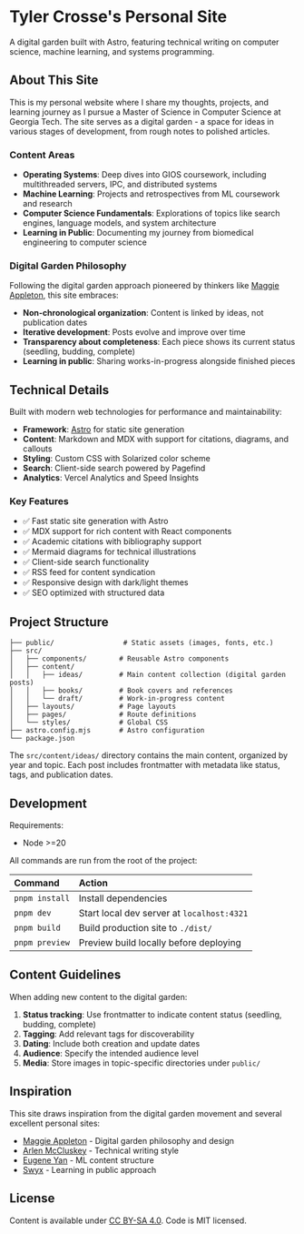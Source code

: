 # Tyler Crosse's Personal Site

A digital garden built with Astro, featuring technical writing on computer science, machine learning, and systems programming.

## About This Site

This is my personal website where I share my thoughts, projects, and learning journey as I pursue a Master of Science in Computer Science at Georgia Tech. The site serves as a digital garden - a space for ideas in various stages of development, from rough notes to polished articles.

### Content Areas

- **Operating Systems**: Deep dives into GIOS coursework, including multithreaded servers, IPC, and distributed systems
- **Machine Learning**: Projects and retrospectives from ML coursework and research
- **Computer Science Fundamentals**: Explorations of topics like search engines, language models, and system architecture
- **Learning in Public**: Documenting my journey from biomedical engineering to computer science

### Digital Garden Philosophy

Following the digital garden approach pioneered by thinkers like [Maggie Appleton](https://maggieappleton.com/garden-history), this site embraces:

- **Non-chronological organization**: Content is linked by ideas, not publication dates
- **Iterative development**: Posts evolve and improve over time
- **Transparency about completeness**: Each piece shows its current status (seedling, budding, complete)
- **Learning in public**: Sharing works-in-progress alongside finished pieces

## Technical Details

Built with modern web technologies for performance and maintainability:

- **Framework**: [Astro](https://astro.build/) for static site generation
- **Content**: Markdown and MDX with support for citations, diagrams, and callouts
- **Styling**: Custom CSS with Solarized color scheme
- **Search**: Client-side search powered by Pagefind
- **Analytics**: Vercel Analytics and Speed Insights

### Key Features

- ✅ Fast static site generation with Astro
- ✅ MDX support for rich content with React components
- ✅ Academic citations with bibliography support
- ✅ Mermaid diagrams for technical illustrations
- ✅ Client-side search functionality
- ✅ RSS feed for content syndication
- ✅ Responsive design with dark/light themes
- ✅ SEO optimized with structured data

## Project Structure

```text
├── public/                 # Static assets (images, fonts, etc.)
├── src/
│   ├── components/        # Reusable Astro components
│   ├── content/
│   │   ├── ideas/         # Main content collection (digital garden posts)
│   │   ├── books/         # Book covers and references
│   │   └── draft/         # Work-in-progress content
│   ├── layouts/           # Page layouts
│   ├── pages/             # Route definitions
│   └── styles/            # Global CSS
├── astro.config.mjs       # Astro configuration
└── package.json
```

The `src/content/ideas/` directory contains the main content, organized by year and topic. Each post includes frontmatter with metadata like status, tags, and publication dates.

## Development

Requirements:
- Node >=20

All commands are run from the root of the project:

| Command | Action |
| :-- | :-- |
| `pnpm install` | Install dependencies |
| `pnpm dev` | Start local dev server at `localhost:4321` |
| `pnpm build` | Build production site to `./dist/` |
| `pnpm preview` | Preview build locally before deploying |

## Content Guidelines

When adding new content to the digital garden:

1. **Status tracking**: Use frontmatter to indicate content status (seedling, budding, complete)
2. **Tagging**: Add relevant tags for discoverability
3. **Dating**: Include both creation and update dates
4. **Audience**: Specify the intended audience level
5. **Media**: Store images in topic-specific directories under `public/`

## Inspiration

This site draws inspiration from the digital garden movement and several excellent personal sites:

- [Maggie Appleton](https://maggieappleton.com/) - Digital garden philosophy and design
- [Arlen McCluskey](https://www.arlenmccluskey.com/) - Technical writing style
- [Eugene Yan](https://eugeneyan.com/) - ML content structure
- [Swyx](https://www.swyx.io/) - Learning in public approach

## License

Content is available under [CC BY-SA 4.0](https://creativecommons.org/licenses/by-sa/4.0/). Code is MIT licensed.

